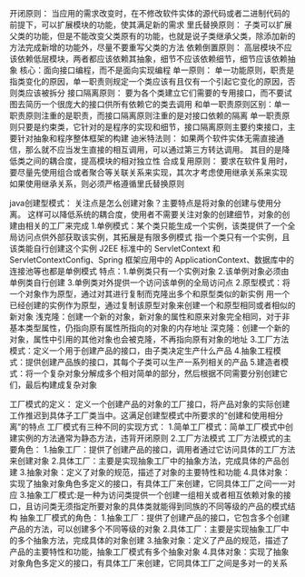 开闭原则：
    当应用的需求改变时，在不修改软件实体的源代码或者二进制代码的前提下，可以扩展模块的功能，使其满足新的需求
里氏替换原则：
    子类可以扩展父类的功能，但是不能改变父类原有的功能，也就是说子类继承父类，除添加新的方法完成新增的功能外，尽量不要重写父类的方法
依赖倒置原则：
    高层模块不应该依赖低层模块，两者都应该依赖其抽象，细节不应该依赖细节，细节应该依赖抽象
    核心：面向接口编程，而不是面向实现编程
单一原则：
    单一功能原则，职责是指类变化的原因，单一职责则规定一个类应该有且仅有一个引起它变化的原因，否则类应该被拆分
接口隔离原则：
    要为各个类建立它们需要的专用接口，而不要试图去简历一个很庞大的接口供所有依赖它的类去调用
    和单一职责原则区别：单一职责原则注重的是职责，而接口隔离原则注重的是对接口依赖的隔离
    单一职责原则只要是约束类，它针对的是程序的实现和细节，接口隔离原则主要约束接口，主要针对抽象和程序整体框架的构建
迪米特法则：
    如果两个软件实体无需直接通信，那么就不应当发生直接的相互调用，可以通过第三方转达调用。
    其目的是降低类之间的耦合度，提高模块的相对独立性
合成复用原则：
    要求在软件复用时，要尽量先使用组合或者聚合等关联关系来实现，其次才考虑使用继承关系来实现
    如果使用继承关系，则必须严格遵循里氏替换原则

java创建型模式：
    关注点是怎么创建对象？主要特点是将对象的创建与使用分离。
    这样可以降低系统的耦合度，使用者不需要关注对象的创建细节，对象的创建由相关的工厂来完成
    1.单例模式：某个类只能生成一个实例，该类提供了一个全局访问点供外部获取该实例，其拓展是有限多例模式
        指一个类只有一个实例，且该类能自行创建这个实例
        J2EE 标准中的 ServletContext 和 ServletContextConfig、Spring 框架应用中的 ApplicationContext、数据库中的连接池等也都是单例模式
        特点：1.单例类只有一个实例对象 2.该单例对象必须由单例类自行创建 3.单例类对外提供一个访问该单例的全局访问点
    2.原型模式：将一个对象作为原型，通过对其进行复制而克隆出多个和原型类似的新实例
        用一个已经创建的实例作为原型，通过复制该原型对象来创建一个和原型相同或者相似的新对象
        浅克隆：创建一个新的对象，新对象的属性和原来对象完全相同，对于非基本类型属性，仍指向原有属性所指向的对象的内存地址
        深克隆：创建一个新的对象，属性中引用的其他对象也会被克隆，不再指向原有对象的地址
    3.工厂方法模式：定义一个用于创建产品的接口，由子类决定生产什么产品
    4.抽象工程模式：提供创建产品族的接口，其每个子类可以生产一系列相关的产品
    5.建造者模式：将一个复杂对象分解成多个相对简单的部分，然后根据不同需要分别创建它们，最后构建成复杂对象

工厂模式的定义：
    定义一个创建产品的对象的工厂接口，将产品对象的实际创建工作推迟到具体子工厂类当中。这满足创建型模式中所要求的“创建和使用相分离”的特点
    工厂模式有三种不同的实现方式：
    1.简单工厂模式：简单工厂模式中创建实例的方法通常为静态方法，违背开闭原则
    2.工厂方法模式
        工厂方法模式的主要角色：
        1.抽象工厂：提供了创建产品的接口，调用者通过它访问具体的工厂方法来创建对象
        2.具体工厂：主要是实现抽象工厂中的抽象方法，完成具体的产品创建
        3.抽象对象：定义了对象的规范，描述了对象的主要特性和功能
        4.具体对象：实现了抽象对象角色多定义的接口，有具体工厂来创建，它同具体工厂之间一一对应
    3.抽象工厂模式:是一种为访问类提供一个创建一组相关或者相互依赖对象的接口，且访问类无须指定所要对象的具体类就能得到同族的不同等级的产品的模式结构
        抽象工厂模式的角色：
        1.抽象工厂：提供了创建产品的接口，它包含多个创建产品的方法，可以创建多个不同等级的对象
        2.具体工厂：主要是实现抽象工厂中的多个抽象方法，完成具体的对象创建
        3.抽象对象：定义了产品的规范，描述了产品的主要特性和功能，抽象工厂模式有多个抽象对象
        4.具体对象：实现了抽象对象角色多定义的接口，有具体工厂来创建，它同具体工厂之间是多对一的关系
   